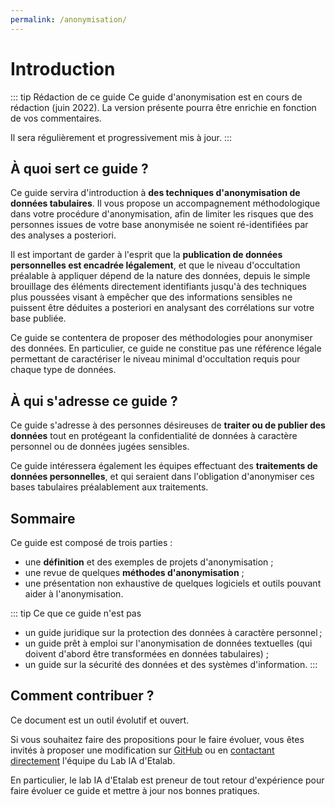 ```yaml
---
permalink: /anonymisation/
---
```


# Introduction

::: tip Rédaction de ce guide
Ce guide d'anonymisation est en cours de rédaction (juin 2022). La version présente pourra être enrichie en fonction de vos commentaires.

Il sera régulièrement et progressivement mis à jour. 
:::

## À quoi sert ce guide ?

Ce guide servira d'introduction à <b>des techniques d'anonymisation de données tabulaires</b>. Il vous propose un accompagnement méthodologique dans votre procédure d'anonymisation, afin de limiter les risques que des personnes issues de votre base anonymisée ne soient ré-identifiées par des analyses a posteriori.

Il est important de garder à l'esprit que la <b>publication de données personnelles est encadrée légalement</b>, et que le niveau d'occultation préalable à appliquer dépend de la nature des données, depuis le simple brouillage des éléments directement identifiants jusqu'à des techniques plus poussées visant à empêcher que des informations sensibles ne puissent être déduites a posteriori en analysant des corrélations sur votre base publiée. 

Ce guide se contentera de proposer des méthodologies pour anonymiser des données. En particulier, ce guide ne constitue pas une référence légale permettant de caractériser le niveau minimal d'occultation requis pour chaque type de données.

## À qui s'adresse ce guide ?

Ce guide s'adresse à des personnes désireuses de <b>traiter ou de publier des données</b> tout en protégeant la confidentialité de données à caractère personnel ou de données jugées sensibles.

Ce guide intéressera également les équipes effectuant des <b>traitements de données personnelles</b>, et qui seraient dans l'obligation d'anonymiser ces bases tabulaires préalablement aux traitements.

## Sommaire

Ce guide est composé de trois parties :
- une <b>définition</b> et des exemples de projets d'anonymisation ;
- une revue de quelques <b>méthodes d'anonymisation</b> ;
- une présentation non exhaustive de quelques logiciels et outils pouvant aider à l'anonymisation.

::: tip Ce que ce guide n'est pas
- un guide juridique sur la protection des données à caractère personnel ;
- un guide prêt à emploi sur l'anonymisation de données textuelles (qui doivent d'abord être transformées en données tabulaires) ;
- un guide sur la sécurité des données et des systèmes d'information.
:::

## Comment contribuer ?

Ce document est un outil évolutif et ouvert.

Si vous souhaitez faire des propositions pour le faire évoluer, vous êtes invités à proposer une modification sur [GitHub](https://github.com/etalab/guides.etalab.gouv.fr/edit/master/anonymiser/) ou en [contactant directement](mailto:lab-ia@data.gouv.fr) l'équipe du Lab IA d'Etalab. 

En particulier, le lab IA d'Etalab est preneur de tout retour d'expérience pour faire évoluer ce guide et mettre à jour nos bonnes pratiques.
